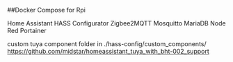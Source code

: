 ##Docker Compose for Rpi 



Home Assistant
HASS Configurator
Zigbee2MQTT
Mosquitto
MariaDB
Node Red
Portainer








custom tuya component folder in ./hass-config/custom_components/
https://github.com/midstar/homeassistant_tuya_with_bht-002_support